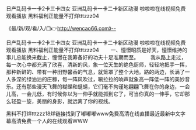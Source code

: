 日产乱码卡一卡2卡三卡四女
亚洲乱码卡一卡二卡新区动漫
啦啦啦在线视频免费观看播放
黑料福利正能量不打烊tttzzz04


《最/新/观/看/入/口👉http://wencao66.com》--

日产乱码卡一卡2卡三卡四女
亚洲乱码卡一卡二卡新区动漫
啦啦啦在线视频免费观看播放
黑料福利正能量不打烊tttzzz04
　　一、憧憬昭质是好天，憧憬维持的事儿总能换来截止，憧憬在我筹备好的功夫十足准期而至。
　　我从路上走过，每一次心中都充满了欣喜，清新的风，象一位天生的绝色厨师，轻轻地把手一挥，那种新鲜的、带有一种田野馨香的气息，就笼罩了整个大地。路的两边，长满了一人多深的绿油油的庄稼，每一阵风吹过，唰拉拉的响声就象高一阵低一阵的美妙音乐。还有那些漫天飞舞的糊蝶和蜓蜻，它们毫不拘谨地翩翩飞舞在你的身边，一会儿高，一会儿低，有时候你以为一伸手就能抓到它了，可当你真的一伸手，它却那么轻盈一旋，美丽的身影，就远离了你的视线。





黑料不打烊tttzzz18烊链接找到了嘟嘟嘟www免费高清在线直播最近最新中文字幕高清免费一个人的在线观看WWW
